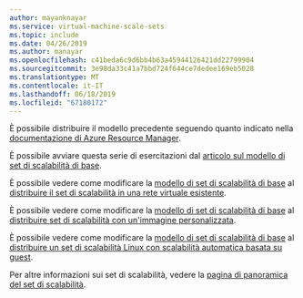 ```yaml
---
author: mayanknayar
ms.service: virtual-machine-scale-sets
ms.topic: include
ms.date: 04/26/2019
ms.author: manayar
ms.openlocfilehash: c41beda6c9d6bb4b63a45944126421dd22799904
ms.sourcegitcommit: 3e98da33c41a7bbd724f644ce7dedee169eb5028
ms.translationtype: MT
ms.contentlocale: it-IT
ms.lasthandoff: 06/18/2019
ms.locfileid: "67180172"
---
```

È possibile distribuire il modello precedente seguendo quanto indicato nella [documentazione di Azure Resource Manager](../articles/azure-resource-manager/resource-group-template-deploy.md).

È possibile avviare questa serie di esercitazioni dal [articolo sul modello di set di scalabilità di base](../articles/virtual-machine-scale-sets/virtual-machine-scale-sets-mvss-start.md).

È possibile vedere come modificare la [modello di set di scalabilità di base](../articles/virtual-machine-scale-sets/virtual-machine-scale-sets-mvss-start.md) al [distribuire il set di scalabilità in una rete virtuale esistente](../articles/virtual-machine-scale-sets/virtual-machine-scale-sets-mvss-existing-vnet.md).

È possibile vedere come modificare la [modello di set di scalabilità di base](../articles/virtual-machine-scale-sets/virtual-machine-scale-sets-mvss-start.md) al [distribuire set di scalabilità con un'immagine personalizzata](../articles/virtual-machine-scale-sets/virtual-machine-scale-sets-mvss-custom-image.md).

È possibile vedere come modificare la [modello di set di scalabilità di base](../articles/virtual-machine-scale-sets/virtual-machine-scale-sets-mvss-start.md) al [distribuire un set di scalabilità Linux con scalabilità automatica basata su guest](../articles/virtual-machine-scale-sets/virtual-machine-scale-sets-mvss-guest-based-autoscale-linux.md).

Per altre informazioni sui set di scalabilità, vedere la [pagina di panoramica del set di scalabilità](../articles/virtual-machine-scale-sets/virtual-machine-scale-sets-overview.md).
